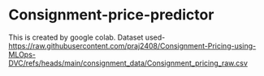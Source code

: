 # Consignment-price-predictor
This is created by google colab. 
Dataset used- https://raw.githubusercontent.com/praj2408/Consignment-Pricing-using-MLOps-DVC/refs/heads/main/consignment_data/Consignment_pricing_raw.csv  
